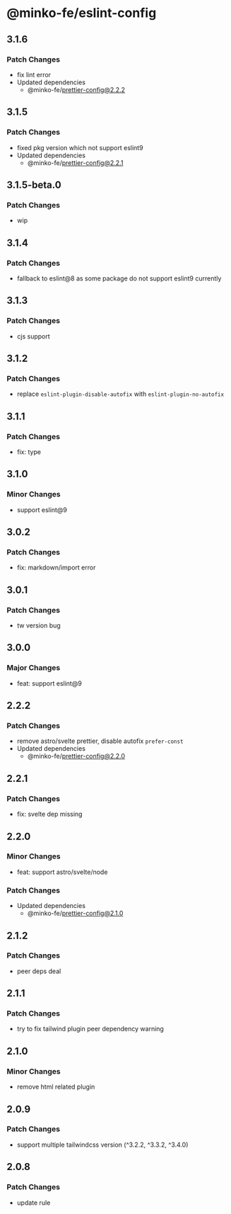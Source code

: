# @minko-fe/eslint-config

## 3.1.6

### Patch Changes

- fix lint error
- Updated dependencies
  - @minko-fe/prettier-config@2.2.2

## 3.1.5

### Patch Changes

- fixed pkg version which not support eslint9
- Updated dependencies
  - @minko-fe/prettier-config@2.2.1

## 3.1.5-beta.0

### Patch Changes

- wip

## 3.1.4

### Patch Changes

- fallback to eslint@8 as some package do not support eslint9 currently

## 3.1.3

### Patch Changes

- cjs support

## 3.1.2

### Patch Changes

- replace `eslint-plugin-disable-autofix` with `eslint-plugin-no-autofix`

## 3.1.1

### Patch Changes

- fix: type

## 3.1.0

### Minor Changes

- support eslint@9

## 3.0.2

### Patch Changes

- fix: markdown/import error

## 3.0.1

### Patch Changes

- tw version bug

## 3.0.0

### Major Changes

- feat: support eslint@9

## 2.2.2

### Patch Changes

- remove astro/svelte prettier, disable autofix `prefer-const`
- Updated dependencies
  - @minko-fe/prettier-config@2.2.0

## 2.2.1

### Patch Changes

- fix: svelte dep missing

## 2.2.0

### Minor Changes

- feat: support astro/svelte/node

### Patch Changes

- Updated dependencies
  - @minko-fe/prettier-config@2.1.0

## 2.1.2

### Patch Changes

- peer deps deal

## 2.1.1

### Patch Changes

- try to fix tailwind plugin peer dependency warning

## 2.1.0

### Minor Changes

- remove html related plugin

## 2.0.9

### Patch Changes

- support multiple tailwindcss version (^3.2.2, ^3.3.2, ^3.4.0)

## 2.0.8

### Patch Changes

- update rule
